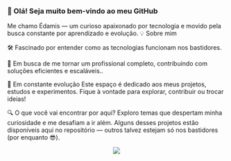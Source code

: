 ### 👋 Olá! Seja muito bem-vindo ao meu GitHub

Me chamo Édamis — um curioso apaixonado por tecnologia e movido pela busca constante por aprendizado e evolução.
💡 Sobre mim

🛠️ Fascinado por entender como as tecnologias funcionam nos bastidores.

🚀 Em busca de me tornar um profissional completo, contribuindo com soluções eficientes e escaláveis..

🌱 Em constante evolução
Este espaço é dedicado aos meus projetos, estudos e experimentos. Fique à vontade para explorar, contribuir ou trocar ideias!

🔍 O que você vai encontrar por aqui?
Exploro temas que despertam minha curiosidade e me desafiam a ir além. Alguns desses projetos estão disponíveis aqui no repositório — outros talvez estejam só nos bastidores (por enquanto 😎).
<p align="center">
  <a href="https://skillicons.dev">
    <img src="https://skillicons.dev/icons?i=kubernetes,docker,aws,linux" />
  </a>
</p>
